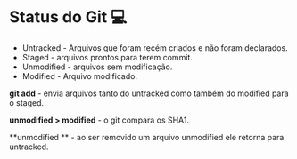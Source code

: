 # Status do Git :computer:



- Untracked - Arquivos que foram recém criados e não foram declarados.
- Staged - arquivos prontos para terem commit.
- Unmodified - arquivos sem modificação.
- Modified - Arquivo modificado.



**git add** - envia arquivos tanto do untracked como também do modified  para o staged.

**unmodified > modified** - o git compara os SHA1.

**unmodified ** - ao ser removido um arquivo unmodified ele retorna para untracked.



